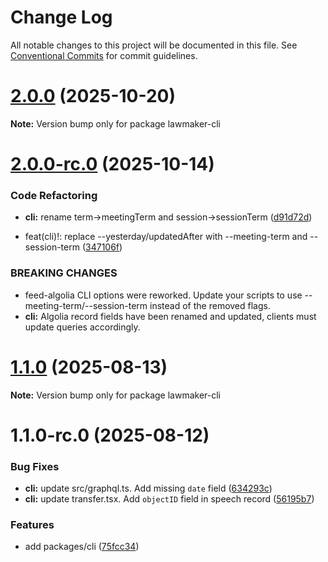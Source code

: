 # Change Log

All notable changes to this project will be documented in this file.
See [Conventional Commits](https://conventionalcommits.org) for commit guidelines.

# [2.0.0](https://github.com/twreporter/congress-dashboard-monorepo/compare/lawmaker-cli@2.0.0-rc.0...lawmaker-cli@2.0.0) (2025-10-20)

**Note:** Version bump only for package lawmaker-cli

# [2.0.0-rc.0](https://github.com/twreporter/congress-dashboard-monorepo/compare/lawmaker-cli@1.1.0...lawmaker-cli@2.0.0-rc.0) (2025-10-14)

### Code Refactoring

- **cli:** rename term->meetingTerm and session->sessionTerm ([d91d72d](https://github.com/twreporter/congress-dashboard-monorepo/commit/d91d72db77c72bad4fb6bb25ddaec2ec8778e519))

- feat(cli)!: replace --yesterday/updatedAfter with --meeting-term and --session-term ([347106f](https://github.com/twreporter/congress-dashboard-monorepo/commit/347106f0c79aa68a631aecb856c493af6d9a1a07))

### BREAKING CHANGES

- feed-algolia CLI options were reworked.
  Update your scripts to use --meeting-term/--session-term instead of the removed flags.
- **cli:** Algolia record fields have been renamed and updated,
  clients must update queries accordingly.

# [1.1.0](https://github.com/twreporter/congress-dashboard-monorepo/compare/lawmaker-cli@1.1.0-rc.0...lawmaker-cli@1.1.0) (2025-08-13)

**Note:** Version bump only for package lawmaker-cli

# 1.1.0-rc.0 (2025-08-12)

### Bug Fixes

- **cli:** update src/graphql.ts. Add missing `date` field ([634293c](https://github.com/twreporter/congress-dashboard-monorepo/commit/634293c61da7c535f9038bee840d504aae181144))
- **cli:** update transfer.tsx. Add `objectID` field in speech record ([56195b7](https://github.com/twreporter/congress-dashboard-monorepo/commit/56195b7ece7f2e2ab5d3ad25e52aa2feda31601e))

### Features

- add packages/cli ([75fcc34](https://github.com/twreporter/congress-dashboard-monorepo/commit/75fcc34a2816f9c588943f8c7660f8e37fbbed73))

